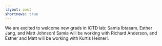 ```yaml
---
layout: post
shortnews: true
---
```

We are excited to welcome new grads in ICTD lab: Samia Ibtasam, Esther Jang, and Matt Johnson! Samia will be working with Richard Anderson, and Esther and Matt will be working with Kurtis Heimerl.
